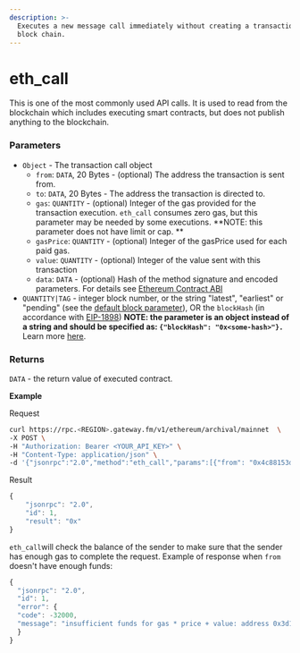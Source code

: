 ```yaml
---
description: >-
  Executes a new message call immediately without creating a transaction on the
  block chain.
---
```


# eth\_call

This is one of the most commonly used API calls. It is used to read from the blockchain which includes executing smart contracts, but does not publish anything to the blockchain.

### Parameters

* `Object` - The transaction call object
  * `from`: `DATA`, 20 Bytes - (optional) The address the transaction is sent from.
  * `to`: `DATA`, 20 Bytes - The address the transaction is directed to.
  * `gas`: `QUANTITY` - (optional) Integer of the gas provided for the transaction execution. `eth_call` consumes zero gas, but this parameter may be needed by some executions. **NOTE: this parameter does not have limit or cap. **
  * `gasPrice`: `QUANTITY` - (optional) Integer of the gasPrice used for each paid gas.
  * `value`: `QUANTITY` - (optional) Integer of the value sent with this transaction
  * `data`: `DATA` - (optional) Hash of the method signature and encoded parameters. For details see [Ethereum Contract ABI](https://docs.soliditylang.org/en/v0.7.0/abi-spec.html)
* `QUANTITY|TAG` - integer block number, or the string "latest", "earliest" or "pending" (see the [default block parameter](https://eth.wiki/json-rpc/API#the-default-block-parameter)), OR the `blockHash` (in accordance with [EIP-1898](https://eips.ethereum.org/EIPS/eip-1898)) **NOTE: the parameter is an object instead of a string and should be specified as: `{"blockHash": "0x<some-hash>"}.`** Learn more [here](https://eips.ethereum.org/EIPS/eip-1898).

### Returns

`DATA` - the return value of executed contract.

**Example**

Request

```bash
curl https://rpc.<REGION>.gateway.fm/v1/ethereum/archival/mainnet  \
-X POST \
-H "Authorization: Bearer <YOUR_API_KEY>" \
-H "Content-Type: application/json" \
-d '{"jsonrpc":"2.0","method":"eth_call","params":[{"from": "0x4c88153de66e84c6691fa6bf5b5823530300a942","to": "0x3d14de87b5ade1c61a0b7ca29f7632e6e756b8bf","gas": "0x76c0","gasPrice": "0x9184e72a000","value": "0x0","data": "0xd46e8dd67c5d32be8d46e8dd67c5d32be8058bb8eb970870f072445675058bb8eb970870f072445675"}, "latest"],"id":1}'
```

Result

```javascript
{
    "jsonrpc": "2.0",
    "id": 1,
    "result": "0x"
}
```

`eth_call`will check the balance of the sender to make sure that the sender has enough gas to complete the request.
Example of response when `from` doesn't have enough funds:
```javascript
{
  "jsonrpc": "2.0",
  "id": 1,
  "error": {
  "code": -32000,
  "message": "insufficient funds for gas * price + value: address 0x3d14dE87b5AdE1C61a0B7CA29F7632e6E756b8bf have 0 want 304000000000000000"
  }
}
```

